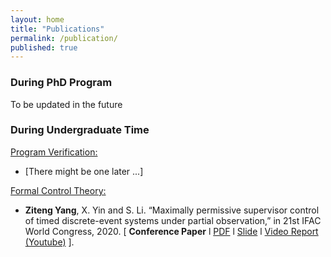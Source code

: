 ```yaml
---
layout: home
title: "Publications"
permalink: /publication/
published: true
---
```


### **During PhD Program**

To be updated in the future



### **During Undergraduate Time**

<u>Program Verification:</u>

- [There might be one later ...]

<u>Formal Control Theory:</u> 

- **Ziteng Yang**, X. Yin and S. Li. “Maximally permissive supervisor control of timed discrete-event systems under partial observation,” in 21st IFAC World Congress, 2020.  [  **Conference Paper** l [PDF](./papers/IFAC2020/IFAC2020-Final-Full.pdf)  l  [Slide](./papers/IFAC2020/IFAC2020-Slides.pdf) l  [Video Report (Youtube)](https://youtu.be/GtbxR_OKfXU) ]. 



